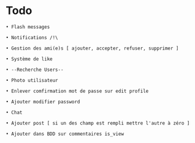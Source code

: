 # Todo
	• Flash messages 

	• Notifications /!\

	• Gestion des ami(e)s [ ajouter, accepter, refuser, supprimer ]

	• Système de like 

	• --Recherche Users--

	• Photo utilisateur

	• Enlever comfirmation mot de passe sur edit profile

	• Ajouter modifier password

	• Chat

	• Ajouter post [ si un des champ est rempli mettre l'autre à zéro ]

	• Ajouter dans BDD sur commentaires is_view